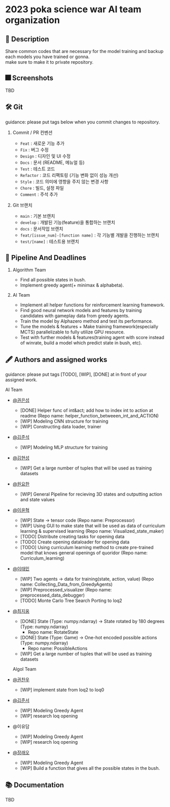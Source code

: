# 2023 poka science war AI team organization

## :pushpin: Description
Share common codes that are necessary for the model training and backup each models you have trained or gonna.  
make sure to make it to private repository.

## :fireworks: Screenshots
TBD

## :hammer_and_wrench: Git
guidance: please put tags below when you commit changes to repository.

1. Commit / PR 컨벤션
    - `Feat` : 새로운 기능 추가
    - `Fix` : 버그 수정
    - `Design` : 디자인 및 UI 수정
    - `Docs` : 문서 (README, 메뉴얼 등)
    - `Test` : 테스트 코드
    - `Refactor` : 코드 리팩토링 (기능 변화 없이 성능 개선)
    - `Style` : 코드 의미에 영향을 주지 않는 변경 사항
    - `Chore` : 빌드, 설정 파일
    - `Comment` : 주석 추가

2. Git 브랜치
    - `main` : 기본 브랜치
    - `develop` : 개발된 기능(feature)을 통합하는 브랜치
    - `docs` : 문서작업 브랜치
    - `feat/[issue_num]-[function name]` : 각 기능별 개발을 진행하는 브랜치
    - `test/[name]` : 테스트용 브랜치

## :lock_with_ink_pen: Pipeline And Deadlines
1. Algorithm Team
    - Find all possible states in bush.
    - Implement greedy agent(+ minimax & alphabeta).

2. AI Team
    - Implement all helper functions for reinforcement learning framework.
    - Find good neural network models and features by training candidates with gameplay data from greedy agents.
    - Train the model by Alphazero method and test its performance.
    - Tune the models & features + Make training framework(especially MCTS) parallelizable to fully utilize GPU resource.
    - Test with further models & features(training agent with score instead of winrate, build a model which predict state in bush, etc).

## :fountain_pen: Authors and assigned works
guidance: please put tags [TODO], [WIP], [DONE] at in front of your assigned work.

AI Team  
  
* [@권은성](https://github.com/narinikes)
  * [DONE] Helper func of int&act; add how to index int to action at readme (Repo name: helper_function_betweeen_int_and_ACTION)
  * [WIP] Modeling CNN structure for training
  * [WIP] Constructing data loader, trainer
* [@김준석](https://github.com/junseokkim00)
  * [WIP] Modeling MLP structure for training
* [@김현성](https://github.com/kmhs-ph)
  * [WIP] Get a large number of tuples that will be used as training datasets
* [@원요한](https://github.com/Periphanes)
  * [WIP] General Pipeline for recieving 3D states and outputting action and state values    
* [@이윤혁](https://github.com/a-nodi)
  * [WIP] State -> tensor code (Repo name: Preprocessor)
  * [WIP] Using GUI to make state that will be used as data of curriculum learning & supervised learning (Repo name: Visualized_state_maker)
  * [TODO] Distribute creating tasks for opening data
  * [TODO] Create opening dataloader for opening data
  * [TODO] Using curriculum learning method to create pre-trained model that knows general openings of quoridor (Repo name: Curriculum_learning)
* [@이태민](https://github.com/idearendil)
  * [WIP] Two agents -> data for training(state, action, value) (Repo name: Collecting_Data_from_GreedyAgents)
  * [WIP] Preprocessed_visualizer (Repo name: preprocessed_data_debugger)
  * [TODO] Monte Carlo Tree Search Porting to loq2
* [@최지웅](https://github.com/ChoiCube84)
  * [DONE] State (Type: numpy.ndarray) -> State rotated by 180 degrees (Type: numpy.ndarray)
    - Repo name: RotateState
  * [DONE] State (Type: Game) -> One-hot encoded possible actions (Type: numpy.ndarray)
    - Repo name: PossibleActions
  * [WIP] Get a large number of tuples that will be used as training datasets

  Algol Team
* [@권찬우](https://github.com/kwoncycle)
  * [WIP] implement state from loq2 to loq0 
* [@김준서](https://github.com/kjs0405)
  * [WIP] Modeling Greedy Agent
  * [WIP] research loq opening
* @이유담
  * [WIP] Modeling Greedy Agent
  * [WIP] research loq opening
* [@장래오](https://github.com/leo020630)
  * [WIP] Modeling Greedy Agent
  * [WIP] Build a function that gives all the possible states in the bush.

## :books: Documentation
TBD


